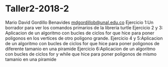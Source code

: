 # Taller2-2018-2
Mario David Gordillo Benavides
mdgordillob@unal.edu.co
Ejercicio 1:Un borrador para ver los comandos primarios de la libreria turtle
Ejercicio 2 y 3: Aplicacion de un algoritmo con bucles de ciclos for que hice para poner poligonos en los vertices de otro poligono grande.
Ejercicio 4 y 5:Aplicacion de un algoritmo con bucles de ciclos for que hice para poner poligonos de diferente tamanio en una piramide
Ejercicio 6:Aplicacion de un algoritmo con bucles de ciclos for y while que hice para poner poligonos de mismo tamanio en una piramide